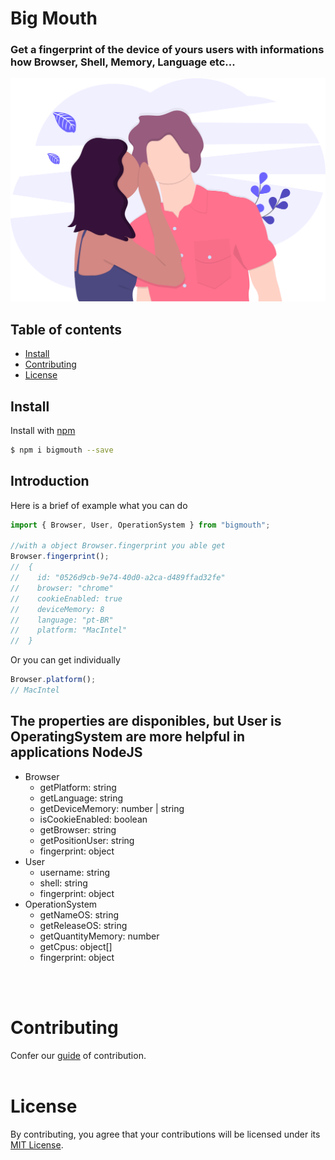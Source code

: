 # Big Mouth

### Get a fingerprint of the device of yours users with informations how Browser, Shell, Memory, Language etc...

![Word of mouth](big_mouth.svg)

## Table of contents

- [Install](#install)
- [Contributing](contributing)
- [License](license)

## Install

Install with [npm](https://www.npmjs.com/)

```sh
$ npm i bigmouth --save
```

## Introduction

Here is a brief of example what you can do

```ts
import { Browser, User, OperationSystem } from "bigmouth";

//with a object Browser.fingerprint you able get
Browser.fingerprint();
//  {
//    id: "0526d9cb-9e74-40d0-a2ca-d489ffad32fe"
//    browser: "chrome"
//    cookieEnabled: true
//    deviceMemory: 8
//    language: "pt-BR"
//    platform: "MacIntel"
//  }
```

Or you can get individually

```ts
Browser.platform();
// MacIntel
```

## The properties are disponibles, but User is OperatingSystem are more helpful in applications NodeJS

- Browser
  - getPlatform: string
  - getLanguage: string
  - getDeviceMemory: number | string
  - isCookieEnabled: boolean
  - getBrowser: string
  - getPositionUser: string
  - fingerprint: object
- User
  - username: string
  - shell: string
  - fingerprint: object
- OperationSystem
  - getNameOS: string
  - getReleaseOS: string
  - getQuantityMemory: number
  - getCpus: object[]
  - fingerprint: object

<br/>
<br/>

# Contributing

Confer our [guide](CONTRIBUTING) of contribution.
<br/>
<br/>

# License

By contributing, you agree that your contributions will be licensed under its [MIT License](License).
